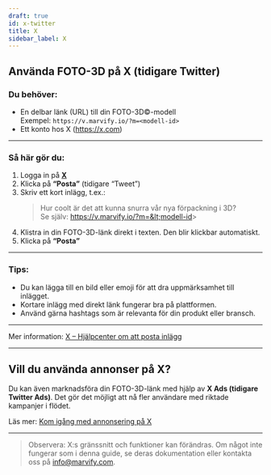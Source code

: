 ```yaml
---
draft: true
id: x-twitter
title: X
sidebar_label: X
---
```

## Använda FOTO-3D på X (tidigare Twitter)

### Du behöver:
- En delbar länk (URL) till din FOTO-3D©-modell  
  Exempel: `https://v.marvify.io/?m=<modell-id>`
- Ett konto hos X (https://x.com)

---

### Så här gör du:

1. Logga in på **[X](https://x.com)**
2. Klicka på **“Posta”** (tidigare “Tweet”)
3. Skriv ett kort inlägg, t.ex.:
   > Hur coolt är det att kunna snurra vår nya förpackning i 3D?  
   > Se själv: https://v.marvify.io/?m=&lt;modell-id&gt;
4. Klistra in din FOTO-3D-länk direkt i texten. Den blir klickbar automatiskt.
5. Klicka på **“Posta”**

---

### Tips:
- Du kan lägga till en bild eller emoji för att dra uppmärksamhet till inlägget.
- Kortare inlägg med direkt länk fungerar bra på plattformen.
- Använd gärna hashtags som är relevanta för din produkt eller bransch.

---

Mer information: [X – Hjälpcenter om att posta inlägg](https://help.x.com/en/using-x/how-to-post)

---

## Vill du använda annonser på X?

Du kan även marknadsföra din FOTO-3D-länk med hjälp av **X Ads (tidigare Twitter Ads)**. Det gör det möjligt att nå fler användare med riktade kampanjer i flödet.

Läs mer: [Kom igång med annonsering på X](https://business.x.com/en/advertising)

---

> Observera: X:s gränssnitt och funktioner kan förändras. Om något inte fungerar som i denna guide, se deras dokumentation eller kontakta oss på [info@marvify.com](mailto:info@marvify.com).
